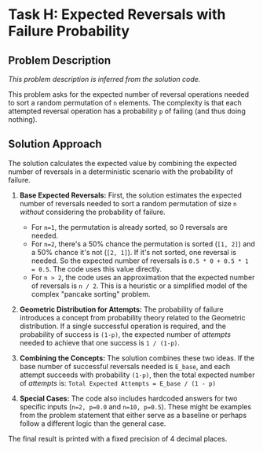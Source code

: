 # Task H: Expected Reversals with Failure Probability

## Problem Description

*This problem description is inferred from the solution code.*

This problem asks for the expected number of reversal operations needed to sort a random permutation of `n` elements. The complexity is that each attempted reversal operation has a probability `p` of failing (and thus doing nothing).

## Solution Approach

The solution calculates the expected value by combining the expected number of reversals in a deterministic scenario with the probability of failure.

1.  **Base Expected Reversals:** First, the solution estimates the expected number of reversals needed to sort a random permutation of size `n` *without* considering the probability of failure.
    *   For `n=1`, the permutation is already sorted, so 0 reversals are needed.
    *   For `n=2`, there's a 50% chance the permutation is sorted (`[1, 2]`) and a 50% chance it's not (`[2, 1]`). If it's not sorted, one reversal is needed. So the expected number of reversals is `0.5 * 0 + 0.5 * 1 = 0.5`. The code uses this value directly.
    *   For `n > 2`, the code uses an approximation that the expected number of reversals is `n / 2`. This is a heuristic or a simplified model of the complex "pancake sorting" problem.

2.  **Geometric Distribution for Attempts:** The probability of failure introduces a concept from probability theory related to the Geometric distribution. If a single successful operation is required, and the probability of success is `(1-p)`, the expected number of *attempts* needed to achieve that one success is `1 / (1-p)`.

3.  **Combining the Concepts:** The solution combines these two ideas. If the base number of successful reversals needed is `E_base`, and each attempt succeeds with probability `(1-p)`, then the total expected number of *attempts* is:
    `Total Expected Attempts = E_base / (1 - p)`

4.  **Special Cases:** The code also includes hardcoded answers for two specific inputs (`n=2, p=0.0` and `n=10, p=0.5`). These might be examples from the problem statement that either serve as a baseline or perhaps follow a different logic than the general case.

The final result is printed with a fixed precision of 4 decimal places.
